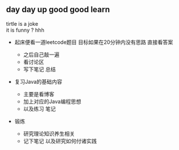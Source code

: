 ## day day up good good learn
tirtle is a joke  
it is funny ? hhh

- 起床便看一道leetcode题目 目标如果在20分钟内没有思路 直接看答案
    - 之后自己敲一遍
    - 看讨论区
    - 写下笔记 总结
- 复习Java的基础内容 
    - 主要是看博客
    - 加上对应的Java编程思想
    - 以及练习 笔记
    
- 锻炼
    - 研究理论知识养生相关
    - 记下笔记 以及研究如何付诸实践